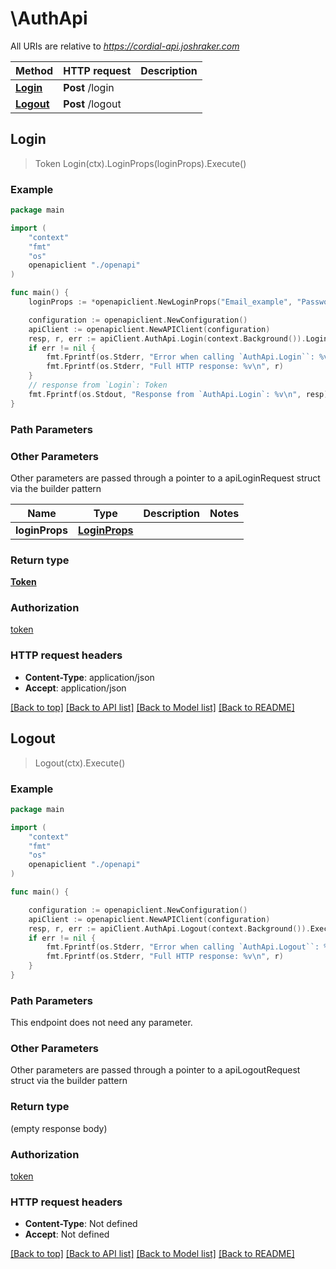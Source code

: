 # \AuthApi

All URIs are relative to *https://cordial-api.joshraker.com*

Method | HTTP request | Description
------------- | ------------- | -------------
[**Login**](AuthApi.md#Login) | **Post** /login | 
[**Logout**](AuthApi.md#Logout) | **Post** /logout | 



## Login

> Token Login(ctx).LoginProps(loginProps).Execute()





### Example

```go
package main

import (
    "context"
    "fmt"
    "os"
    openapiclient "./openapi"
)

func main() {
    loginProps := *openapiclient.NewLoginProps("Email_example", "Password_example") // LoginProps |  (optional)

    configuration := openapiclient.NewConfiguration()
    apiClient := openapiclient.NewAPIClient(configuration)
    resp, r, err := apiClient.AuthApi.Login(context.Background()).LoginProps(loginProps).Execute()
    if err != nil {
        fmt.Fprintf(os.Stderr, "Error when calling `AuthApi.Login``: %v\n", err)
        fmt.Fprintf(os.Stderr, "Full HTTP response: %v\n", r)
    }
    // response from `Login`: Token
    fmt.Fprintf(os.Stdout, "Response from `AuthApi.Login`: %v\n", resp)
}
```

### Path Parameters



### Other Parameters

Other parameters are passed through a pointer to a apiLoginRequest struct via the builder pattern


Name | Type | Description  | Notes
------------- | ------------- | ------------- | -------------
 **loginProps** | [**LoginProps**](LoginProps.md) |  | 

### Return type

[**Token**](Token.md)

### Authorization

[token](../README.md#token)

### HTTP request headers

- **Content-Type**: application/json
- **Accept**: application/json

[[Back to top]](#) [[Back to API list]](../README.md#documentation-for-api-endpoints)
[[Back to Model list]](../README.md#documentation-for-models)
[[Back to README]](../README.md)


## Logout

> Logout(ctx).Execute()





### Example

```go
package main

import (
    "context"
    "fmt"
    "os"
    openapiclient "./openapi"
)

func main() {

    configuration := openapiclient.NewConfiguration()
    apiClient := openapiclient.NewAPIClient(configuration)
    resp, r, err := apiClient.AuthApi.Logout(context.Background()).Execute()
    if err != nil {
        fmt.Fprintf(os.Stderr, "Error when calling `AuthApi.Logout``: %v\n", err)
        fmt.Fprintf(os.Stderr, "Full HTTP response: %v\n", r)
    }
}
```

### Path Parameters

This endpoint does not need any parameter.

### Other Parameters

Other parameters are passed through a pointer to a apiLogoutRequest struct via the builder pattern


### Return type

 (empty response body)

### Authorization

[token](../README.md#token)

### HTTP request headers

- **Content-Type**: Not defined
- **Accept**: Not defined

[[Back to top]](#) [[Back to API list]](../README.md#documentation-for-api-endpoints)
[[Back to Model list]](../README.md#documentation-for-models)
[[Back to README]](../README.md)

